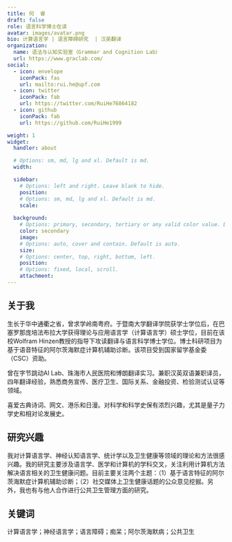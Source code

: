 ```yaml
---
title: 何  睿
draft: false
role: 语言科学博士在读
avatar: images/avatar.png
bio: 计算语言学 | 语言障碍研究  | 汉英翻译
organization:
  name: 语法与认知实验室（Grammar and Cognition Lab）
  url: https://www.graclab.com/
social:
  - icon: envelope
    iconPack: fas
    url: mailto:rui.he@upf.com
  - icon: twitter
    iconPack: fab
    url: https://twitter.com/RuiHe76864182
  - icon: github
    iconPack: fab
    url: https://github.com/RuiHe1999

weight: 1
widget:
  handler: about

  # Options: sm, md, lg and xl. Default is md.
  width:

  sidebar:
    # Options: left and right. Leave blank to hide.
    position:
    # Options: sm, md, lg and xl. Default is md.
    scale:
  
  background:
    # Options: primary, secondary, tertiary or any valid color value. Default is primary.
    color: secondary
    image:
    # Options: auto, cover and contain. Default is auto.
    size:
    # Options: center, top, right, bottom, left.
    position:
    # Options: fixed, local, scroll.
    attachment: 
---
```


## 关于我

生长于华中通衢之省，曾求学岭南粤府。于暨南大学翻译学院获学士学位后，在巴塞罗那庞培法布拉大学获得理论与应用语言学（计算语言学）硕士学位，目前在该校Wolfram Hinzen教授的指导下攻读翻译与语言科学博士学位。博士科研项目为基于语音特征的阿尔茨海默症计算机辅助诊断。该项目受到国家留学基金委（CSC）资助。

曾在字节跳动AI Lab、珠海市人民医院和博朗翻译实习。兼职汉英双语兼职译员，四年翻译经验，熟悉商务宣传、医疗卫生、国际关系、金融投资、检验测试认证等领域。

喜爱古典诗词、网文、港乐和日漫。对科学和科学史保有浓烈兴趣，尤其是量子力学史和相对论发展史。

## 研究兴趣

我对计算语言学、神经认知语言学、统计学以及卫生健康等领域的理论和方法很感兴趣。我的研究主要涉及语言学、医学和计算机的学科交叉，关注利用计算机方法解决语言相关的卫生健康问题。目前主要关注两个主题：（1）基于语言特征的阿尔茨海默症计算机辅助诊断；（2）社交媒体上卫生健康话题的公众意见挖掘。另外，我也有与他人合作进行公共卫生管理方面的研究。

## 关键词
计算语言学；神经语言学；语言障碍；痴呆；阿尔茨海默病；公共卫生
